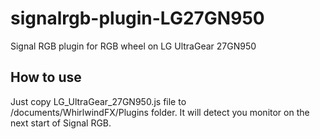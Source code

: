# signalrgb-plugin-LG27GN950
Signal RGB plugin for RGB wheel on LG UltraGear 27GN950

## How to use
Just copy LG_UltraGear_27GN950.js file to /documents/WhirlwindFX/Plugins folder. It will detect you monitor on the next start of Signal RGB.
